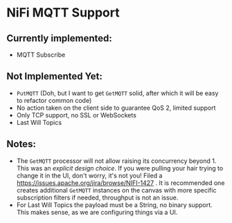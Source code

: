 # NiFi MQTT Support

## Currently implemented:
- MQTT Subscribe

## Not Implemented Yet:
- `PutMQTT` (Doh, but I want to get `GetMQTT` solid, after which it will be easy to refactor common code) 
- No action taken on the client side to guarantee QoS 2, limited support
- Only TCP support, no SSL or WebSockets
- Last Will Topics
 
## Notes:
- The `GetMQTT` processor will not allow raising its concurrency beyond 1. This was an *explicit design choice*.
  If you were pulling your hair trying to change it in the UI, don't worry, it's not you! Filed a https://issues.apache.org/jira/browse/NIFI-1427 .
  It is recommended one creates additional `GetMQTT` instances on the canvas with more specific subscription filters if 
  needed, throughput is not an issue.
- For Last Will Topics the payload must be a String, no binary support. This makes sense, as we are configuring things via a UI.